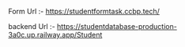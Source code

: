 
Form Url :- https://studentformtask.ccbp.tech/

backend Url :- https://studentdatabase-production-3a0c.up.railway.app/Student 



